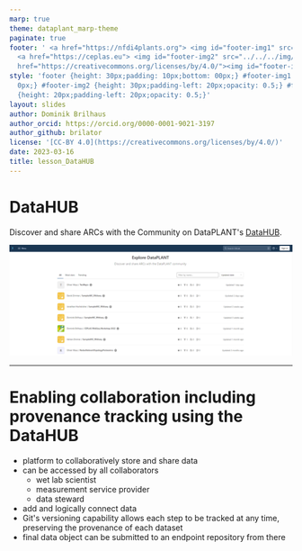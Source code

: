 ```yaml
---
marp: true
theme: dataplant_marp-theme
paginate: true
footer: ' <a href="https://nfdi4plants.org"> <img id="footer-img1" src="../../../img/_logos/DataPLANT/DataPLANT_logo_square_bg_transparent.svg"></a>
  <a href="https://ceplas.eu"> <img id="footer-img2" src="../../../img/_logos/CEPLAS/CEPLAS_Icon.jpeg"></a><a
  href="https://creativecommons.org/licenses/by/4.0/"><img id="footer-img3" src="../../../img/_logos/CreativeCommons/by.svg"></a> '
style: 'footer {height: 30px;padding: 10px;bottom: 00px;} #footer-img1 {height: 30px;padding-left:
  0px;} #footer-img2 {height: 30px;padding-left: 20px;opacity: 0.5;} #footer-img3
  {height: 20px;padding-left: 20px;opacity: 0.5;}'
layout: slides
author: Dominik Brilhaus
author_orcid: https://orcid.org/0000-0001-9021-3197
author_github: brilator
license: '[CC-BY 4.0](https://creativecommons.org/licenses/by/4.0/)'
date: 2023-03-16
title: lesson_DataHUB
---
```


# DataHUB

Discover and share ARCs with the Community on DataPLANT's [DataHUB](<https://git.nfdi4plants.org/>).

![](./../../../img/DataHUB_LandingPage.png)


<!-- Source to slide(s) -->
<!-- ../../bricks/DataHUB-title.md -->


---

# Enabling collaboration including provenance tracking using the DataHUB <!-- fit -->

- platform to collaboratively store and share data
- can be accessed by all collaborators
  - wet lab scientist
  - measurement service provider
  - data steward
- add and logically connect data
- Git's versioning capability allows each step to be tracked at any time, preserving the provenance of each dataset
- final data object can be submitted to an endpoint repository from there

<!-- Source to slide(s) -->
<!-- ../../bricks/DataHUB-collaboration.md -->
